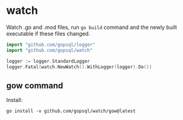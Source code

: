 # watch

Watch .go and .mod files, run `go build` command and the newly built executable
if these files changed.

```go
import "github.com/gopsql/logger"
import "github.com/gopsql/watch"

logger := logger.StandardLogger
logger.Fatal(watch.NewWatch().WithLogger(logger).Do())
```

## gow command

Install:

```
go install -v github.com/gopsql/watch/gow@latest
```
